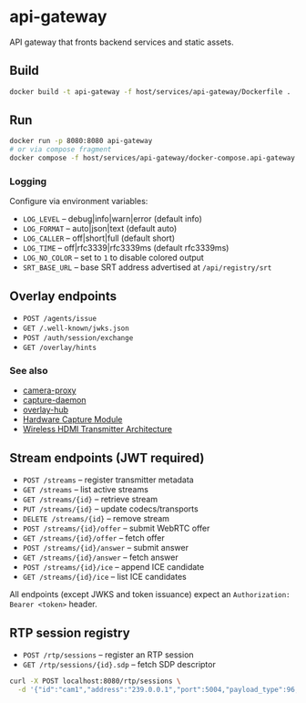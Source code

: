 # api-gateway

API gateway that fronts backend services and static assets.

## Build
```bash
docker build -t api-gateway -f host/services/api-gateway/Dockerfile .
```

## Run
```bash
docker run -p 8080:8080 api-gateway
# or via compose fragment
docker compose -f host/services/api-gateway/docker-compose.api-gateway.yaml --profile api-gateway up
```

### Logging

Configure via environment variables:

- `LOG_LEVEL` – debug|info|warn|error (default info)
- `LOG_FORMAT` – auto|json|text (default auto)
- `LOG_CALLER` – off|short|full (default short)
- `LOG_TIME` – off|rfc3339|rfc3339ms (default rfc3339ms)
- `LOG_NO_COLOR` – set to `1` to disable colored output
- `SRT_BASE_URL` – base SRT address advertised at `/api/registry/srt`

## Overlay endpoints
- `POST /agents/issue`
- `GET /.well-known/jwks.json`
- `POST /auth/session/exchange`
- `GET /overlay/hints`


### See also
- [camera-proxy](../camera-proxy/README.md)
- [capture-daemon](../capture-daemon/README.md)
- [overlay-hub](../overlay-hub/README.md)
- [Hardware Capture Module](../../../video/modules/hwcapture/README.md)
- [Wireless HDMI Transmitter Architecture](../../../docs/TECHNICAL/wireless-hdmi/transmitter-architecture.md)

## Stream endpoints (JWT required)
- `POST /streams` – register transmitter metadata
- `GET /streams` – list active streams
- `GET /streams/{id}` – retrieve stream
- `PUT /streams/{id}` – update codecs/transports
- `DELETE /streams/{id}` – remove stream
- `POST /streams/{id}/offer` – submit WebRTC offer
- `GET /streams/{id}/offer` – fetch offer
- `POST /streams/{id}/answer` – submit answer
- `GET /streams/{id}/answer` – fetch answer
- `POST /streams/{id}/ice` – append ICE candidate
- `GET /streams/{id}/ice` – list ICE candidates

All endpoints (except JWKS and token issuance) expect an `Authorization: Bearer <token>` header.

## RTP session registry

- `POST /rtp/sessions` – register an RTP session
- `GET /rtp/sessions/{id}.sdp` – fetch SDP descriptor

```bash
curl -X POST localhost:8080/rtp/sessions \
  -d '{"id":"cam1","address":"239.0.0.1","port":5004,"payload_type":96,"clock_rate":90000}'
```

